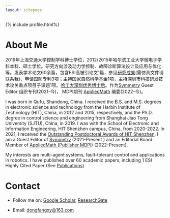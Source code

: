 ```yaml
---
layout: sitepage
---
```


[comment]: # (Insert my picture)
{% include profile.html%}

[comment]: # (Insert my resume below)

# About Me

2019年上海交通大学控制学科博士学位，2012/2015年哈尔滨工业大学微电子学科本科、硕士学位。研究方向涉及动力学控制、故障诊断算法设计及应用与优化等。发表学术论文60余篇，包含ESI高被引论文1篇，参见[研究成果](https://dongfangxy.github.io/publications/)(需仿真文件请联系我)、申请国防专利3项；主持国家自然科学基金1项，主持深圳市科技研发技术攻关重点项目子课题1项。[哈工大深圳优秀博士后](http://www.hitsz.edu.cn/article/view/id-118575.html)。作为[Symmetry](https://www.mdpi.com/journal/symmetry/special_issues/Recent_Progress_Robot_Control_Systems_Theory_Applications) Guest Editor 组织专刊(2021-今)， MDPI期刊 [AppliedMath](https://www.mdpi.com/journal/appliedmath/editors) 编委(2022-今)。

<!--
复制了师傅的主页，我还在修改中....[[My CV in PDF]]({{site.url}}/YuJiangCV.pdf) 
-->

I was born in Qufu, Shandong, China. I received the B.S. and M.S. degrees in electronic science and technology from the Harbin Institute of Technology (HIT), China, in 2012 and 2015, respectively, and the Ph.D. degree in control science and engineering from Shanghai Jiao Tong University (SJTU), China, in 2019. I was with the School of Electronic and Information Engineering, HIT Shenzhen campus, China, from 2020-2022. In 2021, I received the [Outstanding Postdoctoral Awards of HIT Shenzhen](http://www.hitsz.edu.cn/article/view/id-118575.html). 
I am a Guest Editor of [Symmetry](https://www.mdpi.com/journal/symmetry/special_issues/Recent_Progress_Robot_Control_Systems_Theory_Applications) (2021-Present ) and an Editorial Board Member of [AppliedMath (Publisher MDPI)](https://www.mdpi.com/journal/appliedmath/editors) (2022-Present).

My interests are multi-agent systems, fault-tolerant control and applications in robotics. I have published over 60 academic papers, including 1 ESI  Highly Cited Paper (See [Publications](https://dongfangxy.github.io/publications/)).

<!--
Recently, I work closely with [Dr. Jin Wu (吴荩)](https://zarathustr.github.io/) from the Hong Kong University of Science and Technology (HKUST), Hong Kong, China.
-->

# Contact
* Follow me on:
[Google Scholar](https://scholar.google.com/citations?user=oHzlz50AAAAJ&hl),
[ResearchGate](https://www.researchgate.net/profile/Chengxi_Zhang5)

* Email: <a href="mailto:dongfangxy@163.com"><span style="line-height:2;">dongfangxy@163.com</span>


<!--
# Experiences
* New Position, <a href="https://dongfangxy.github.io/">New Affiliation</a>, Location, 2021-
* Post-doc Position,  <a href="https://dongfangxy.github.io/">Harbin Institute of Technology</a>, School of Electronics and Information, Shenzhen, Dec 2019 - 2021.
-->

<!--
# Education
* Ph.D., Control Science and Engineering, <a href="https://dongfangxy.github.io/">Shanghai Jiao Tong University</a>, Shanghai, Mar. 2015 - Dec. 2019. 
* M.S.,  Microelectronics and Solid State Electronics, <a href="https://dongfangxy.github.io/">Harbin Institute of Technology</a>, Shenzhen, Sep. 2012 - Jan. 2015. 
* B.S.,  Electronics Science and Technology, <a href="https://dongfangxy.github.io/">Harbin Institute of Technology</a>, Weihai, Sep. 2008 - Jun. 2012.
-->

<!--
# Other information
* Service: 
国家自然科学基金信息学部函评专家 (Correspondence Review Expert of the National Natural Science Foundation of China, from 2020), Reviewer for more than 20 journals and conferences.
* Awards：
上海交大 2019 届研究生校友班级理事(2019-2024)，哈工大深圳优秀博士后(2021)。
-->

